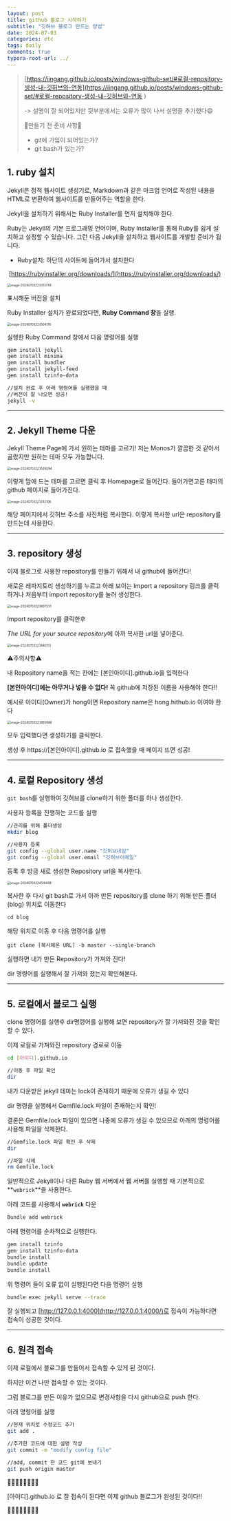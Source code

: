 ```yaml
---
layout: post
title: github 블로그 시작하기
subtitle: "깃허브 블로그 만드는 방법"
date: 2024-07-03
categories: etc
tags: daily
comments: true
typora-root-url: ../
---
```






>[https://iingang.github.io/posts/windows-github-set/#로컬-repository-생성-내-깃허브와-연동](https://iingang.github.io/posts/windows-github-set/#로컬-repository-생성-내-깃허브와-연동 ) 
>
>-> 설명이 잘 되어있지만 뒷부분에서는 오류가 많이 나서 설명을 추가했다:smile:
>
>
>
>📝만들기 전 준비 사항📝
>
>- git에 가입이 되어있는가?
>- git bash가 있는가?





## 1. ruby 설치



Jekyll은 정적 웹사이트 생성기로, Markdown과 같은 마크업 언어로 작성된 내용을 HTML로 변환하여 웹사이트를 만들어주는 역할을 한다.

Jekyll을 설치하기 위해서는 Ruby Installer를 먼저 설치해야 한다. 

Ruby는 Jekyll의 기본 프로그래밍 언어이며, Ruby Installer를 통해 Ruby를 쉽게 설치하고 설정할 수 있습니다. 그런 다음 Jekyll을 설치하고 웹사이트를 개발할 준비가 됩니다.



- Ruby설치: 하단의 사이트에 들어가서 설치한다

​	[https://rubyinstaller.org/downloads/](https://rubyinstaller.org/downloads/)



<img src="/images/2024-07-03-etc-daily-github 블로그 생성/image-20240703223313739.png" alt="image-20240703223313739" style="zoom:50%;" />



표시해둔 버전을 설치

Ruby Installer 설치가 완료되었다면, **Ruby Command 창**을 실행.

<img src="/images/2024-07-03-etc-daily-github 블로그 생성/image-20240703223504176.png" alt="image-20240703223504176" style="zoom:50%;" />



실행한 Ruby Command 창에서 다음 명령어를 실행

```bash
gem install jekyll
gem install minima
gem install bundler
gem install jekyll-feed
gem install tzinfo-data

//설치 완료 후 아래 명령어를 실행했을 때
//버전이 잘 나오면 성공!
jekyll -v 
```







------







## 2. Jekyll Theme 다운



Jekyll Theme Page에 가서 원하는 테마를 고르기! 저는 Monos가 깔끔한 것 같아서 골랐지만 원하는 테마 모두 가능합니다.



<img src="/images/2024-07-03-etc-daily-github 블로그 생성/image-20240703223539294.png" alt="image-20240703223539294" style="zoom:50%;" />





이렇게 맘에 드는 테마를 고르면 클릭 후 Homepage로 들어간다. 들어가면고른 테마의 github 페이지로 들어가진다.



<img src="/images/2024-07-03-etc-daily-github 블로그 생성/image-20240703223742106.png" alt="image-20240703223742106" style="zoom:50%;" />



해당 페이지에서 깃허브 주소를 사진처럼 복사한다. 이렇게 복사한 url은 repository를 만드는데 사용한다.







---







## 3. repository 생성



이제 블로그로 사용한 repository를 만들기 위해서 내 github에 들어간다!

새로운 레파지토리 생성하기를 누르고 아래 보이는 Import a repository 링크를 클릭하거나 처음부터 import repository를 눌러 생성한다.



<img src="/images/2024-07-03-etc-daily-github 블로그 생성/image-20240703223807231.png" alt="image-20240703223807231" style="zoom:50%;" />



Import repository를 클릭한후

*The URL for your source repository*에 아까 복사한 url을 넣어준다.  



<img src="/images/2024-07-03-etc-daily-github 블로그 생성/image-20240703223840113.png" alt="image-20240703223840113" style="zoom:50%;" />



⚠️주의사항⚠️

내 Repository name을 적는 칸에는 [본인아이디].github.io을 입력한다

**[본인아이디]에는 아무거나 넣을 수 없다!** 꼭 github에 저장된 이름을 사용해야 한다!!

예시로 아이디(Owner)가 hong이면 Repository name은 hong.hithub.io 이여야 한다



<img src="/images/2024-07-03-etc-daily-github 블로그 생성/image-20240703223955986.png" alt="image-20240703223955986" style="zoom:50%;" />



모두 입력했다면 생성하기를 클릭한다.

생성 후 https://[본인아이디].github.io 로 접속했을 때 페이지 뜨면 성공!







---







## 4. 로컬 Repository 생성



`git bash`를 실행하여 깃허브를 clone하기 위한 폴더를 하나 생성한다.

사용자 등록을 진행하는 코드를 실행

```bash
//관리를 위해 폴더생성
mkdir blog

//사용자 등록
git config --global user.name "깃허브네임"
git config --global user.email "깃허브이메일"
```





등록 후 방금 새로 생성한 Repository url을 복사한다.

<img src="/images/2024-07-03-etc-daily-github 블로그 생성/image-20240703224126408.png" alt="image-20240703224126408" style="zoom:50%;" />



복사한 후 다시 git bash로 가서 아까 만든 repository를 clone 하기 위해 만든 폴더(blog) 위치로 이동한다

```
cd blog
```





해당 위치로 이동 후 다음 명령어를 실행

```
git clone [복사해온 URL] -b master --single-branch
```





실행하면 내가 만든 Repository가 가져와 진다!

dir 명령어를 실행해서 잘 가져와 졌는지 확인해본다.





---





## 5. 로컬에서 블로그 실행



clone 명령어를 실행후 dir명령어를 실행해 보면 repository가 잘 가져와진 것을 확인할 수 있다.

이제 로컬로 가져와진 repository 경로로 이동

```bash
cd [아이디].github.io

//이동 후 파일 확인
dir
```





내가 다운받은 jekyll 테마는 lock이 존재하기 때문에 오류가 생길 수 있다

dir 명령을 실행해서 Gemfile.lock 파일이 존재하는지 확인!

결론은 Gemfile.lock 파일이 있으면 나중에 오류가 생길 수 있으므로 아래의 명령어를 사용해 파일을 삭제한다.

```bash
//Gemfile.lock 파일 확인 후 삭제
dir 

//파일 삭제
rm Gemfile.lock 
```





일반적으로 Jekyll이나 다른 Ruby 웹 서버에서 웹 서버를 실행할 때 기본적으로 **`webrick`**을 사용한다.

아래 코드를 사용해서 **`webrick`** 다운

```bash
Bundle add webrick
```





아래 명령어를 순차적으로 실행한다.

```bash
gem install tzinfo
gem install tzinfo-data
bundle install
bundle update
bundle install
```





위 명령어 들이 오류 없이 실행된다면 다음 명령어 실행

```bash
bundle exec jekyll serve --trace
```



잘 실행되고 [http://127.0.0.1:4000](http://127.0.0.1:4000/)로 접속이 가능하다면 접속이 성공한 것이다.





---





## 6. 원격 접속



이제 로컬에서 블로그를 만들어서 접속할 수 있게 된 것이다.

하지만 이건 나만 접속할 수 있는 것이다.

그럼 블로그를 만든 이유가 없으므로 변경사항을 다시 github으로 push 한다.



아래 명령어를 실행

```bash
//현재 위치로 수정코드 추가
git add . 

//추가한 코드에 대한 설명 작성
git commit -m "modify config file"

//add, commit 한 코드 git에 보내기
git push origin master
```







🎉🎉🎉🎉🎉🎉🎉🎉

[아이디].github.io 로 잘 접속이 된다면 이제 github 블로그가 완성된 것이다!!

🎉🎉🎉🎉🎉🎉🎉🎉

